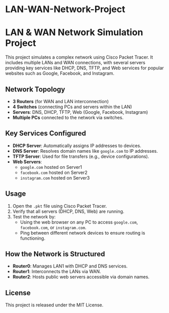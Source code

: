 # LAN-WAN-Network-Project



# LAN & WAN Network Simulation Project

This project simulates a complex network using Cisco Packet Tracer. It includes multiple LANs and WAN connections, with several servers providing key services like DHCP, DNS, TFTP, and Web services for popular websites such as Google, Facebook, and Instagram.

## Network Topology
- **3 Routers** (for WAN and LAN interconnection)
- **4 Switches** (connecting PCs and servers within the LAN)
- **Servers**: DNS, DHCP, TFTP, Web (Google, Facebook, Instagram)
- **Multiple PCs** connected to the network via switches.

## Key Services Configured
- **DHCP Server**: Automatically assigns IP addresses to devices.
- **DNS Server**: Resolves domain names like `google.com` to IP addresses.
- **TFTP Server**: Used for file transfers (e.g., device configurations).
- **Web Servers**:
  - `google.com` hosted on Server1
  - `facebook.com` hosted on Server2
  - `instagram.com` hosted on Server3

## Usage
1. Open the `.pkt` file using Cisco Packet Tracer.
2. Verify that all servers (DHCP, DNS, Web) are running.
3. Test the network by:
   - Using the web browser on any PC to access `google.com`, `facebook.com`, or `instagram.com`.
   - Ping between different network devices to ensure routing is functioning.
   
## How the Network is Structured
- **Router0**: Manages LAN1 with DHCP and DNS services.
- **Router1**: Interconnects the LANs via WAN.
- **Router2**: Hosts public web servers accessible via domain names.

## License
This project is released under the MIT License.

